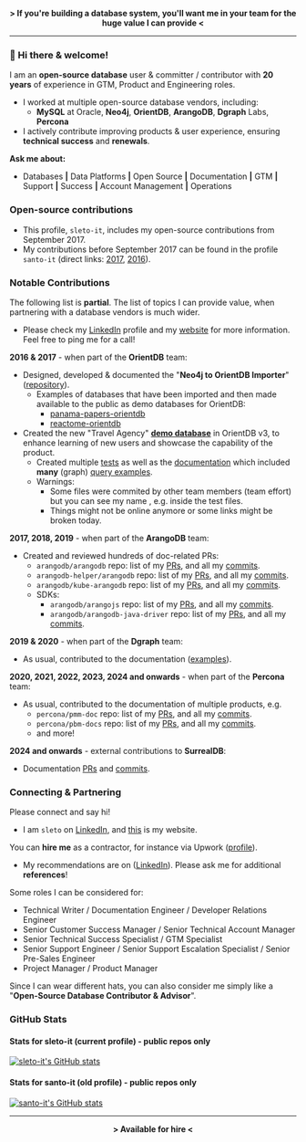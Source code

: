 <p align="center">
  <strong>> If you're building a database system, you'll want me in your team for the huge value I can provide <</strong>
</p>

---

### 👋 Hi there & welcome!

I am an **open-source database** user & committer / contributor with **20 years** of experience in GTM, Product and Engineering roles.
- I worked at multiple open-source database vendors, including:
  - **MySQL** at Oracle, **Neo4j**, **OrientDB**, **ArangoDB**, **Dgraph** Labs, **Percona**
- I actively contribute improving products & user experience, ensuring **technical success** and **renewals**.
      
**Ask me about:** 
- Databases **|** Data Platforms **|** Open Source **|** Documentation **|** GTM **|** Support **|** Success **|** Account Management **|** Operations

### Open-source contributions

- This profile, `sleto-it`, includes my open-source contributions from September 2017.
- My contributions before September 2017 can be found in the profile `santo-it` (direct links: [2017](https://github.com/santo-it?tab=overview&from=2017-12-01&to=2017-12-31), [2016](https://github.com/santo-it?tab=overview&from=2016-12-01&to=2016-12-31)).

### Notable Contributions

The following list is **partial**. The list of topics I can provide value, when partnering with a database vendors is much wider. 
- Please check my [LinkedIn](https://www.linkedin.com/in/sleto/) profile and my [website](https://remotenodes.net/) for more information. Feel free to ping me for a call!

**2016 & 2017** - when part of the **OrientDB** team:
   - Designed, developed & documented the "**Neo4j to OrientDB Importer**" ([repository](https://github.com/orientechnologies/orientdb-neo4j-importer)).
     - Examples of databases that have been imported and then made available to the public as demo databases for OrientDB:
       - [panama-papers-orientdb](https://github.com/santo-it/panama-papers-orientdb)
       - [reactome-orientdb](https://github.com/santo-it/reactome-orientdb)
   - Created the new "Travel Agency" [**demo database**](https://github.com/orientechnologies/orientdb/tree/3.0.x/distribution/src/main/resources) in OrientDB v3, to enhance learning of new users and showcase the capability of the product.
     - Created multiple [tests](https://github.com/orientechnologies/orientdb/tree/3.0.x/distribution/src/test/java/com/orientechnologies/distribution/integration/demodb) as well as the [documentation](https://orientdb.org/docs/3.2.x/gettingstarted/demodb/) which included **many** (graph) [query examples](https://orientdb.org/docs/3.2.x/gettingstarted/demodb/queries/).
     - Warnings:
       - Some files were commited by other team members (team effort) but you can see my name , e.g. inside the test files.
       - Things might not be online anymore or some links might be broken today.

**2017, 2018, 2019** - when part of the **ArangoDB** team:
- Created and reviewed hundreds of doc-related PRs:
  - `arangodb/arangodb` repo: list of my [PRs](https://github.com/arangodb/arangodb/pulls?q=is%3Apr+is%3Aclosed+author%3Asleto-it), and all my [commits](https://github.com/arangodb/arangodb/commits?author=sleto-it).
  - `arangodb-helper/arangodb` repo: list of my [PRs](https://github.com/arangodb-helper/arangodb/pulls?q=is%3Apr+is%3Aclosed+author%3Asleto-it), and all my [commits](https://github.com/arangodb-helper/arangodb/commits?author=sleto-it).
  - `arangodb/kube-arangodb` repo: list of my [PRs](https://github.com/arangodb/kube-arangodb/pulls?q=is%3Apr+is%3Aclosed+author%3Asleto-it), and all my [commits](https://github.com/arangodb/kube-arangodb/commits?author=sleto-it).
  - SDKs:
    - `arangodb/arangojs` repo: list of my [PRs](https://github.com/arangodb/arangojs/pulls?q=is%3Apr+is%3Aclosed+author%3Asleto-it), and all my [commits](https://github.com/arangodb/arangojs/commits?author=sleto-it).
    - `arangodb/arangodb-java-driver` repo: list of my [PRs](https://github.com/arangodb/arangodb-java-driver/pulls?q=is%3Apr+is%3Aclosed+author%3Asleto-it), and all my [commits](https://github.com/arangodb/arangodb-java-driver/commits?author=sleto-it).

**2019 & 2020** - when part of the **Dgraph** team:
- As usual, contributed to the documentation ([examples](https://github.com/dgraph-io/dgraph/pulls?q=is%3Apr+is%3Aclosed+author%3Asleto-it)).

**2020, 2021, 2022, 2023, 2024 and onwards** - when part of the **Percona** team:
- As usual, contributed to the documentation of multiple products, e.g.
  - `percona/pmm-doc` repo: list of my [PRs](https://github.com/percona/pmm-doc/pulls?q=is%3Apr+is%3Aclosed+author%3Asleto-it), and all my [commits](https://github.com/percona/pmm-doc/commits?author=sleto-it).
  - `percona/pbm-docs` repo: list of my [PRs](https://github.com/percona/pbm-docs/pulls?q=is%3Apr+is%3Aclosed+author%3Asleto-it), and all my [commits](https://github.com/percona/pbm-docs/commits?author=sleto-it).
  - and more!

**2024 and onwards** - external contributions to **SurrealDB**:
- Documentation [PRs](https://github.com/surrealdb/docs.surrealdb.com/pulls?q=is%3Apr+author%3Asleto-it) and [commits](https://github.com/surrealdb/docs.surrealdb.com/commits?author=sleto-it).

### Connecting & Partnering

Please connect and say hi!

- I am `sleto` on [LinkedIn](https://www.linkedin.com/in/sleto/), and [this](https://remotenodes.net/) is my website.

You can **hire me** as a contractor, for instance via Upwork ([profile](https://www.upwork.com/freelancers/~017481452212ea99d9)). 
- My recommendations are on ([LinkedIn](https://www.linkedin.com/in/sleto/)). Please ask me for additional **references**!

Some roles I can be considered for:
  - Technical Writer / Documentation Engineer / Developer Relations Engineer
  - Senior Customer Success Manager / Senior Technical Account Manager
  - Senior Technical Success Specialist / GTM Specialist
  - Senior Support Engineer / Senior Support Escalation Specialist / Senior Pre-Sales Engineer
  - Project Manager / Product Manager

Since I can wear different hats, you can also consider me simply like a "**Open-Source Database Contributor & Advisor**".

### GitHub Stats

#### Stats for sleto-it (current profile) - public repos only

[![sleto-it's GitHub stats](https://github-readme-stats.vercel.app/api?username=sleto-it&rank_icon=percentile&hide=stars,contribs,commits&show=reviews,prs_merged,prs_merged_percentage&show_icons=true&theme=transparent)](https://github.com/anuraghazra/github-readme-stats) 

#### Stats for santo-it (old profile) - public repos only

[![santo-it's GitHub stats](https://github-readme-stats.vercel.app/api?username=santo-it&rank_icon=percentile&hide=stars,contribs,commits&show=reviews,prs_merged,prs_merged_percentage&show_icons=true&theme=transparent)](https://github.com/anuraghazra/github-readme-stats) 

---

<p align="center">
  <strong>> Available for hire <</strong>
</p>
